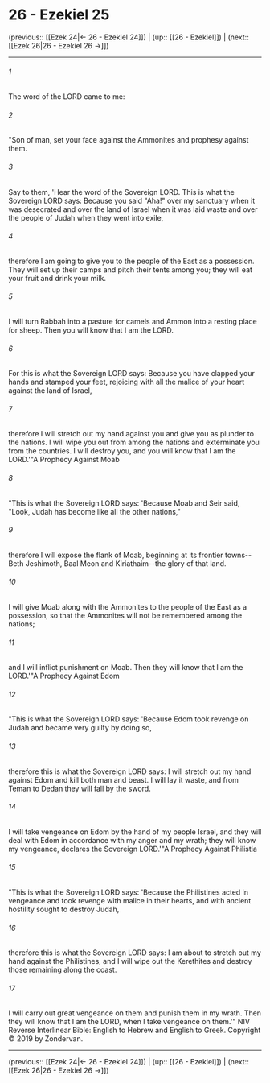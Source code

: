 # 26 - Ezekiel 25

(previous:: [[Ezek 24|← 26 - Ezekiel 24]]) | (up:: [[26 - Ezekiel]]) | (next:: [[Ezek 26|26 - Ezekiel 26 →]])

***


###### 1 
The word of the LORD came to me: 

###### 2 
"Son of man, set your face against the Ammonites and prophesy against them. 

###### 3 
Say to them, 'Hear the word of the Sovereign LORD. This is what the Sovereign LORD says: Because you said "Aha!" over my sanctuary when it was desecrated and over the land of Israel when it was laid waste and over the people of Judah when they went into exile, 

###### 4 
therefore I am going to give you to the people of the East as a possession. They will set up their camps and pitch their tents among you; they will eat your fruit and drink your milk. 

###### 5 
I will turn Rabbah into a pasture for camels and Ammon into a resting place for sheep. Then you will know that I am the LORD. 

###### 6 
For this is what the Sovereign LORD says: Because you have clapped your hands and stamped your feet, rejoicing with all the malice of your heart against the land of Israel, 

###### 7 
therefore I will stretch out my hand against you and give you as plunder to the nations. I will wipe you out from among the nations and exterminate you from the countries. I will destroy you, and you will know that I am the LORD.'"A Prophecy Against Moab 

###### 8 
"This is what the Sovereign LORD says: 'Because Moab and Seir said, "Look, Judah has become like all the other nations," 

###### 9 
therefore I will expose the flank of Moab, beginning at its frontier towns--Beth Jeshimoth, Baal Meon and Kiriathaim--the glory of that land. 

###### 10 
I will give Moab along with the Ammonites to the people of the East as a possession, so that the Ammonites will not be remembered among the nations; 

###### 11 
and I will inflict punishment on Moab. Then they will know that I am the LORD.'"A Prophecy Against Edom 

###### 12 
"This is what the Sovereign LORD says: 'Because Edom took revenge on Judah and became very guilty by doing so, 

###### 13 
therefore this is what the Sovereign LORD says: I will stretch out my hand against Edom and kill both man and beast. I will lay it waste, and from Teman to Dedan they will fall by the sword. 

###### 14 
I will take vengeance on Edom by the hand of my people Israel, and they will deal with Edom in accordance with my anger and my wrath; they will know my vengeance, declares the Sovereign LORD.'"A Prophecy Against Philistia 

###### 15 
"This is what the Sovereign LORD says: 'Because the Philistines acted in vengeance and took revenge with malice in their hearts, and with ancient hostility sought to destroy Judah, 

###### 16 
therefore this is what the Sovereign LORD says: I am about to stretch out my hand against the Philistines, and I will wipe out the Kerethites and destroy those remaining along the coast. 

###### 17 
I will carry out great vengeance on them and punish them in my wrath. Then they will know that I am the LORD, when I take vengeance on them.'" NIV Reverse Interlinear Bible: English to Hebrew and English to Greek. Copyright © 2019 by Zondervan.

***

(previous:: [[Ezek 24|← 26 - Ezekiel 24]]) | (up:: [[26 - Ezekiel]]) | (next:: [[Ezek 26|26 - Ezekiel 26 →]])
